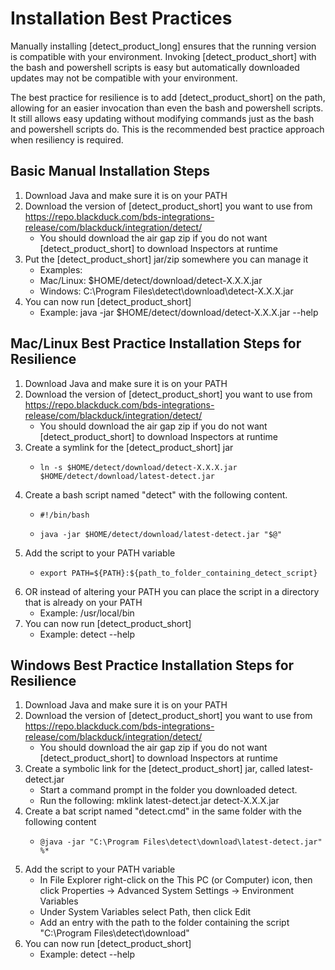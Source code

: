 # Installation Best Practices

Manually installing [detect_product_long] ensures that the running version is compatible with your environment. Invoking [detect_product_short] with the bash and powershell scripts is easy but automatically downloaded updates may not be compatible with your environment.  

The best practice for resilience is to add [detect_product_short] on the path, allowing for an easier invocation than even the bash and powershell scripts. It still allows easy updating without modifying commands just as the bash and powershell scripts do. This is the recommended best practice approach when resiliency is required.  

## Basic Manual Installation Steps

1. Download Java and make sure it is on your PATH
2. Download the version of [detect_product_short] you want to use from https://repo.blackduck.com/bds-integrations-release/com/blackduck/integration/detect/
    * You should download the air gap zip if you do not want [detect_product_short] to download Inspectors at runtime
3. Put the [detect_product_short] jar/zip somewhere you can manage it
    * Examples: 
    *    Mac/Linux: 	$HOME/detect/download/detect-X.X.X.jar
    *    Windows:	   C:\Program Files\detect\download\detect-X.X.X.jar
4. You can now run [detect_product_short]
    * Example: java -jar $HOME/detect/download/detect-X.X.X.jar --help

## Mac/Linux Best Practice Installation Steps for Resilience  

1. Download Java and make sure it is on your PATH
2. Download the version of [detect_product_short] you want to use from https://repo.blackduck.com/bds-integrations-release/com/blackduck/integration/detect/
   * You should download the air gap zip if you do not want [detect_product_short] to download Inspectors at runtime
3. Create a symlink for the [detect_product_short] jar
   *     ln -s $HOME/detect/download/detect-X.X.X.jar $HOME/detect/download/latest-detect.jar
4. Create a bash script named "detect" with the following content.
   *     #!/bin/bash
   *     java -jar $HOME/detect/download/latest-detect.jar "$@"
5. Add the script to your PATH variable
   *     export PATH=${PATH}:${path_to_folder_containing_detect_script}
6. OR instead of altering your PATH you can place the script in a directory that is already on your PATH
   * Example: /usr/local/bin
7. You can now run [detect_product_short]
   * Example: detect --help

## Windows Best Practice Installation Steps for Resilience 

1. Download Java and make sure it is on your PATH
2. Download the version of [detect_product_short] you want to use from https://repo.blackduck.com/bds-integrations-release/com/blackduck/integration/detect/
   * You should download the air gap zip if you do not want [detect_product_short] to download Inspectors at runtime
3. Create a symbolic link for the [detect_product_short] jar, called latest-detect.jar
   * Start a command prompt in the folder you downloaded detect.
   * Run the following: mklink latest-detect.jar detect-X.X.X.jar
4. Create a bat script named "detect.cmd" in the same folder with the following content
   *     @java -jar "C:\Program Files\detect\download\latest-detect.jar" %*
5. Add the script to your PATH variable
   * In File Explorer right-click on the This PC (or Computer) icon, then click Properties -> Advanced System Settings -> Environment Variables
   * Under System Variables select Path, then click Edit
   * Add an entry with the path to the folder containing the script "C:\Program Files\detect\download\"
7. You can now run [detect_product_short]
   * Example: detect --help
